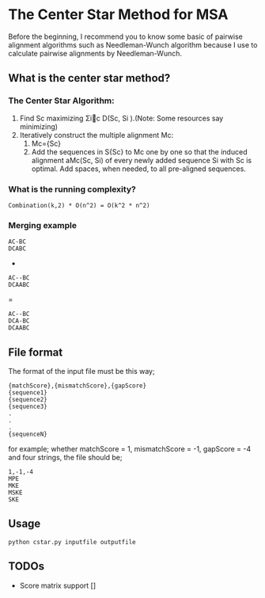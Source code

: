 # The Center Star Method for MSA

Before the beginning, I recommend you to know some basic of pairwise alignment algorithms such as Needleman-Wunch algorithm because I use to calculate pairwise alignments by Needleman-Wunch.

## What is the center star method?

### The Center Star Algorithm:
1. Find Sc maximizing Σic D(Sc, Si ).(Note: Some resources say minimizing)
2. Iteratively construct the multiple alignment Mc:
    1. Mc={Sc}
    2. Add the sequences in S\{Sc} to Mc one by one so that the induced alignment aMc(Sc, Si) of every newly added sequence Si with Sc is optimal. Add spaces, when needed, to all pre-aligned sequences.

### What is the running complexity?
`Combination(k,2) * O(n^2) = O(k^2 * n^2)`

### Merging example
```
AC-BC
DCABC
```    
+
```
AC--BC
DCAABC
```
=
```
AC--BC
DCA-BC
DCAABC
```

## File format

The format of the input file must be this way;

```
{matchScore},{mismatchScore},{gapScore}
{sequence1}
{sequence2}
{sequence3}
.
.
.
{sequenceN}
```

for example; whether matchScore = 1, mismatchScore = -1, gapScore = -4 and four strings, the file should be;

```
1,-1,-4
MPE
MKE
MSKE
SKE
```

## Usage

`python cstar.py inputfile outputfile`

## TODOs

* Score matrix support []
